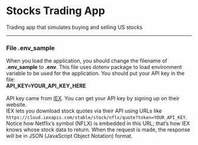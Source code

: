 # Stocks Trading App

Trading app that simulates buying and selling US stocks

---
### File .env_sample
When you load the application, you should change the filename of **.env_sample** to **.env**.
This file uses dotenv package to load environment variable to be used for the application.
You should put your API key in the file: <br />
**API_KEY=YOUR_API_KEY_HERE** <br />
<br />
API key came from [IEX](https://iexcloud.io/). You can get your API key by signing up on their website. <br /> 
IEX lets you download stock quotes via their API using URLs like <code>https<nolink>://cloud.iexapis.com/stable/stock/nflx/quote?token=YOUR_API_KEY</code>. Notice how Netflix’s symbol (NFLX) is embedded in this URL; that’s how IEX knows whose stock data to return. When the request is made, the response will be in JSON (JavaScript Object Notation) format.

